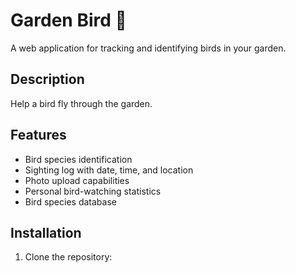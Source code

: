 # Garden Bird 🦜

A web application for tracking and identifying birds in your garden.

## Description

Help a bird fly through the garden.

## Features

- Bird species identification
- Sighting log with date, time, and location
- Photo upload capabilities
- Personal bird-watching statistics
- Bird species database

## Installation

1. Clone the repository: